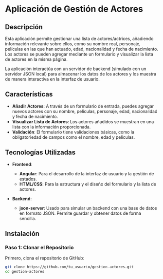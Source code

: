# Aplicación de Gestión de Actores

## Descripción

Esta aplicación permite gestionar una lista de actores/actrices, añadiendo información relevante sobre ellos, como su nombre real, personaje, películas en las que han actuado, edad, nacionalidad y fecha de nacimiento. Los actores se pueden agregar mediante un formulario y visualizar la lista de actores en la misma página.

La aplicación interactúa con un servidor de backend (simulado con un servidor JSON local) para almacenar los datos de los actores y los muestra de manera interactiva en la interfaz de usuario.

## Características

- **Añadir Actores**: A través de un formulario de entrada, puedes agregar nuevos actores con su nombre, películas, personaje, edad, nacionalidad y fecha de nacimiento.
- **Visualizar Lista de Actores**: Los actores añadidos se muestran en una lista con la información proporcionada.
- **Validación**: El formulario tiene validaciones básicas, como la obligatoriedad de campos como el nombre, edad y películas.

## Tecnologías Utilizadas

- **Frontend**:
  - **Angular**: Para el desarrollo de la interfaz de usuario y la gestión de estados.
  - **HTML/CSS**: Para la estructura y el diseño del formulario y la lista de actores.
  
- **Backend**:
  - **json-server**: Usado para simular un backend con una base de datos en formato JSON. Permite guardar y obtener datos de forma sencilla.

## Instalación

### Paso 1: Clonar el Repositorio

Primero, clona el repositorio de GitHub:

```bash
git clone https://github.com/tu_usuario/gestion-actores.git
cd gestion-actores